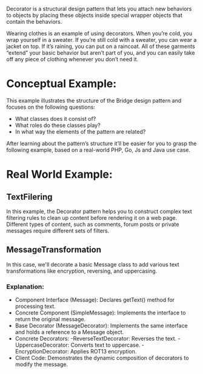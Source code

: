 Decorator is a structural design pattern that lets you attach new behaviors to objects by placing these objects inside special wrapper objects that contain the behaviors.

Wearing clothes is an example of using decorators. When you’re cold, you wrap yourself in a sweater. If you’re still cold with a sweater, you can wear a jacket on top. If it’s raining, you can put on a raincoat. All of these garments “extend” your basic behavior but aren’t part of you, and you can easily take off any piece of clothing whenever you don’t need it.

# Conceptual Example:
This example illustrates the structure of the Bridge design pattern and focuses on the following questions:
* What classes does it consist of?
* What roles do these classes play?
* In what way the elements of the pattern are related?

After learning about the pattern’s structure it’ll be easier for you to grasp the following example, based on a real-world PHP, Go, Js and Java use case.

# Real World Example:
## TextFilering
In this example, the Decorator pattern helps you to construct complex text filtering rules to clean up content before rendering it on a web page. Different types of content, such as comments, forum posts or private messages require different sets of filters.

## MessageTransformation
In this case, we'll decorate a basic Message class to add various text transformations like encryption, reversing, and uppercasing.

### Explanation:
* Component Interface (Message): Declares getText() method for processing text.
* Concrete Component (SimpleMessage): Implements the interface to return the original message.
* Base Decorator (MessageDecorator):
Implements the same interface and holds a reference to a Message object.
* Concrete Decorators:
-ReverseTextDecorator: Reverses the text.
-UppercaseDecorator: Converts text to uppercase.
-EncryptionDecorator: Applies ROT13 encryption.
* Client Code: 
Demonstrates the dynamic composition of decorators to modify the message.
